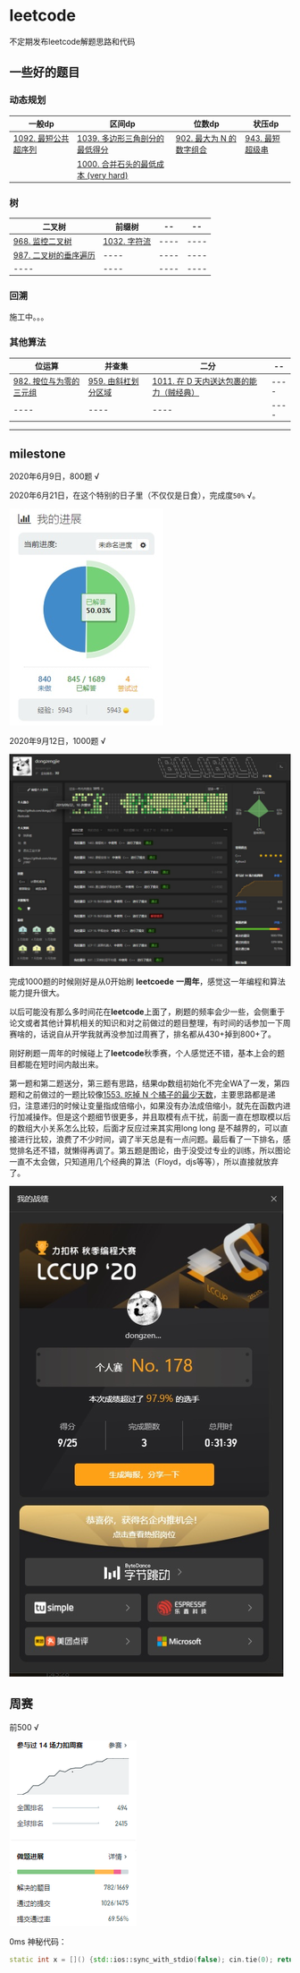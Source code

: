 # leetcode

不定期发布leetcode解题思路和代码

## 一些好的题目

### 动态规划

|  一般dp  | 区间dp|  位数dp |  状压dp|
|  ----   | ----  | ----  |----  |
| [1092. 最短公共超序列](https://github.com/dongzj1997/leetcode/tree/master/1001~1100/1092.%20%E6%9C%80%E7%9F%AD%E5%85%AC%E5%85%B1%E8%B6%85%E5%BA%8F%E5%88%97)   | [1039. 多边形三角剖分的最低得分](https://github.com/dongzj1997/leetcode/tree/master/1001~1100/1039.%20%E5%A4%9A%E8%BE%B9%E5%BD%A2%E4%B8%89%E8%A7%92%E5%89%96%E5%88%86%E7%9A%84%E6%9C%80%E4%BD%8E%E5%BE%97%E5%88%86) | [902. 最大为 N 的数字组合](https://github.com/dongzj1997/leetcode/tree/master/901~1000/902.%20%E6%9C%80%E5%A4%A7%E4%B8%BA%20N%20%E7%9A%84%E6%95%B0%E5%AD%97%E7%BB%84%E5%90%88#902-%E6%9C%80%E5%A4%A7%E4%B8%BA-n-%E7%9A%84%E6%95%B0%E5%AD%97%E7%BB%84%E5%90%88) | [943. 最短超级串](https://github.com/dongzj1997/leetcode/tree/master/901~1000/943.%20%E6%9C%80%E7%9F%AD%E8%B6%85%E7%BA%A7%E4%B8%B2)  |
|  | [1000. 合并石头的最低成本 (very hard)](https://github.com/dongzj1997/leetcode/tree/master/901~1000/1000.%20%E5%90%88%E5%B9%B6%E7%9F%B3%E5%A4%B4%E7%9A%84%E6%9C%80%E4%BD%8E%E6%88%90%E6%9C%AC)  |  |   |

### 树

|  二叉树  | 前缀树 |  -- |  -- |
|  ----   | ----  | ----  |----  |
|  [968. 监控二叉树](https://github.com/dongzj1997/leetcode/tree/master/901~1000/968.%20%E7%9B%91%E6%8E%A7%E4%BA%8C%E5%8F%89%E6%A0%91)   |[1032. 字符流](https://github.com/dongzj1997/leetcode/tree/master/1001~1100/1032.%20%E5%AD%97%E7%AC%A6%E6%B5%81) | ----  |----  |
|  [987. 二叉树的垂序遍历](https://github.com/dongzj1997/leetcode/tree/master/901~1000/987.%20%E4%BA%8C%E5%8F%89%E6%A0%91%E7%9A%84%E5%9E%82%E5%BA%8F%E9%81%8D%E5%8E%86)   | ----  | ----  |----  |
|  ----   | ----  | ----  |----  |

### 回溯

施工中。。。

### 其他算法

|  位运算  | 并查集 |  二分 |  -- |
|  ----   | ----  | ----  |----  |
|[982. 按位与为零的三元组](https://github.com/dongzj1997/leetcode/tree/master/901~1000/982.%20%E6%8C%89%E4%BD%8D%E4%B8%8E%E4%B8%BA%E9%9B%B6%E7%9A%84%E4%B8%89%E5%85%83%E7%BB%84)  | [959. 由斜杠划分区域](https://github.com/dongzj1997/leetcode/tree/master/901~1000/959.%20%E7%94%B1%E6%96%9C%E6%9D%A0%E5%88%92%E5%88%86%E5%8C%BA%E5%9F%9F)  | [1011. 在 D 天内送达包裹的能力（贼经典）](https://github.com/dongzj1997/leetcode/tree/master/1001~1100/1011.%20%E5%9C%A8%20D%20%E5%A4%A9%E5%86%85%E9%80%81%E8%BE%BE%E5%8C%85%E8%A3%B9%E7%9A%84%E8%83%BD%E5%8A%9B)  |----  |
|  ----  | ----  | ----  |----  |

---

## milestone

2020年6月9日，800题 √

2020年6月21日，在这个特别的日子里（不仅仅是日食），完成度`50%` √。

![img](./res/half.jpg)

2020年9月12日，1000题 √

![img](./res/1000.jpg)

完成1000题的时候刚好是从0开始刷 **leetcoede** **一周年**，感觉这一年编程和算法能力提升很大。

以后可能没有那么多时间花在**leetcode**上面了，刷题的频率会少一些，会侧重于论文或者其他计算机相关的知识和对之前做过的题目整理，有时间的话参加一下周赛啥的，话说自从开学我就再没参加过周赛了，排名都从430+掉到800+了。

刚好刷题一周年的时候碰上了**leetcode**秋季赛，个人感觉还不错，基本上会的题目都能在短时间内敲出来。

第一题和第二题送分，第三题有思路，结果dp数组初始化不完全WA了一发，第四题和之前做过的一题比较像[1553. 吃掉 N 个橘子的最少天数](https://leetcode-cn.com/problems/minimum-number-of-days-to-eat-n-oranges/)，主要思路都是递归，注意递归的时候让变量指成倍缩小，如果没有办法成倍缩小，就先在函数内进行加减操作。但是这个题细节很更多，并且取模有点干扰，前面一直在想取模以后的数组大小关系怎么比较，后面才反应过来其实用long long 是不越界的，可以直接进行比较，浪费了不少时间，调了半天总是有一点问题。最后看了一下排名，感觉排名还不错，就懒得再调了。第五题是图论，由于没受过专业的训练，所以图论一直不太会做，只知道用几个经典的算法（Floyd，djs等等），所以直接就放弃了。

![img](./res/lccup20.jpg)

## 周赛

前500 √

![img](./res/rank.bmp)



0ms 神秘代码：

```c++
static int x = []() {std::ios::sync_with_stdio(false); cin.tie(0); return 0; }();
```
